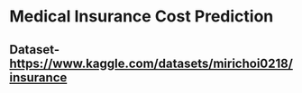# Medical Insurance Cost Prediction 

## Dataset-https://www.kaggle.com/datasets/mirichoi0218/insurance
